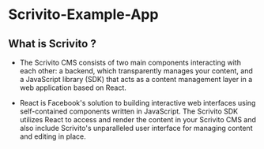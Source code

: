 # Scrivito-Example-App

## What is Scrivito ?

- The Scrivito CMS consists of two main components interacting with each other: a backend, which transparently manages your content, and a JavaScript library (SDK) that acts as a content management layer in a web application based on React.

- React is Facebook's solution to building interactive web interfaces using self-contained components written in JavaScript. The Scrivito SDK utilizes React to access and render the content in your Scrivito CMS and also include Scrivito's unparalleled user interface for managing content and editing in place.
 
